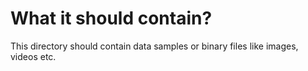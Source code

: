 # What it should contain?

This directory should contain data samples or binary files like images, videos etc.
